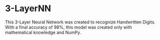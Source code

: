 # 3-LayerNN
This 3-Layer Neural Network was created to recognize Handwritten Digits.
With a final accuracy of 98%, this model was created only with mathematical knowledge and NumPy.
